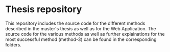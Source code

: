 # Thesis repository

This repository includes the source code for the different methods described in the master's thesis as well as for the Web Application. The source code for the various methods as well as further explainations for the most successful method (method-3) can be found in the corresponding folders.
